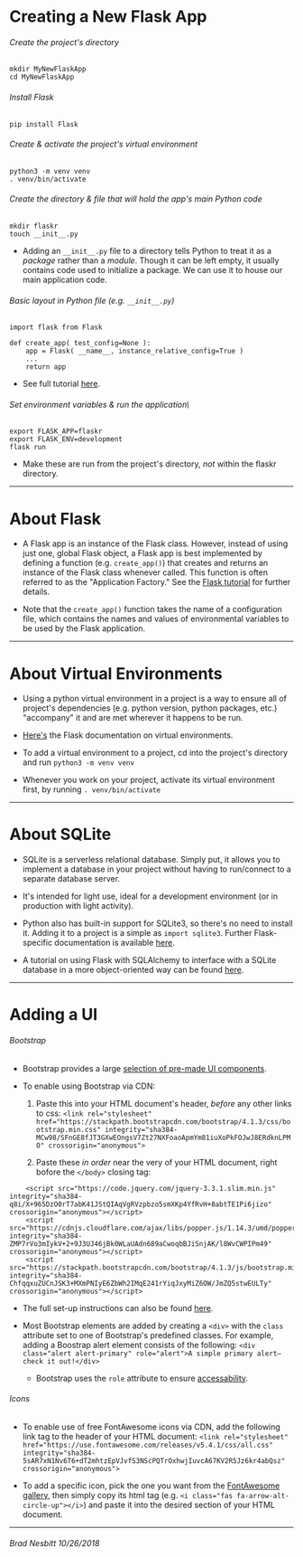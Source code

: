 # Creating a New Flask App

###### Create the project's directory
`mkdir MyNewFlaskApp`  
`cd MyNewFlaskApp`

###### Install Flask
`pip install Flask`

###### Create & activate the project's virtual environment
`python3 -m venv venv`  
`. venv/bin/activate`

###### Create the directory & file that will hold the app's main Python code
`mkdir flaskr`  
`touch __init__.py`  

* Adding an `__init__.py` file to a directory tells Python to treat it as a *package* rather than a *module*. Though it can be left empty, it usually contains code used to initialize a package. We can use it to house our main application code.

###### Basic layout in Python file (e.g. `__init__.py`)

	import flask from Flask
	
	def create_app( test_config=None ): 
		app = Flask( __name__, instance_relative_config=True )
		...
		return app
* See full tutorial [here](http://flask.pocoo.org/docs/1.0/tutorial/factory/).

###### Set environment variables & run the application\

	export FLASK_APP=flaskr
	export FLASK_ENV=development
	flask run

* Make these are run from the project's directory, *not* within the flaskr directory.

---
# About Flask

* A Flask app is an instance of the Flask class. However, instead of using just one, global Flask object, a Flask app is best implemented by defining a function (e.g. `create_app()`) that creates and returns an instance of the Flask class whenever called. This function is often referred to as the "Application Factory." See the [Flask tutorial](http://flask.pocoo.org/docs/1.0/tutorial/factory/) for further details.

* Note that the `create_app()` function takes the name of a configuration file, which contains the names and values of environmental variables to be used by the Flask application.

---
# About Virtual Environments

* Using a python virtual environment in a project is a way to ensure all of project's dependencies (e.g. python version, python packages, etc.) "accompany" it and are met wherever it happens to be run.

* [Here's](http://flask.pocoo.org/docs/1.0/installation/) the Flask documentation on virtual environments.

* To add a virtual environment to a project, cd into the project's directory and run `python3 -m venv venv`

* Whenever you work on your project, activate its virtual environment first, by running `. venv/bin/activate`

---
# About SQLite

* SQLite is a serverless relational database. Simply put, it allows you to implement a database in your project without having to run/connect to a separate database server.

* It's intended for light use, ideal for a development environment (or in production with light activity).

* Python also has built-in support for SQLite3, so there's no need to install it. Adding it to a project is a simple as `import sqlite3`. Further Flask-specific documentation is available [here](http://flask.pocoo.org/docs/1.0/tutorial/database/).

* A tutorial on using Flask with SQLAlchemy to interface with a SQLite database in a more object-oriented way can be found [here](https://www.youtube.com/embed/cYWiDiIUxQc).

---
# Adding a UI

###### Bootstrap

* Bootstrap provides a large [selection of pre-made UI components](https://getbootstrap.com/docs/4.1/components/alerts/). 

* To enable using Bootstrap via CDN: 
	1. Paste this into your HTML document's header, *before* any other links to css: 
`<link rel="stylesheet" href="https://stackpath.bootstrapcdn.com/bootstrap/4.1.3/css/bootstrap.min.css" integrity="sha384-MCw98/SFnGE8fJT3GXwEOngsV7Zt27NXFoaoApmYm81iuXoPkFOJwJ8ERdknLPMO" crossorigin="anonymous">` 

	2. Paste these *in order* near the very of your HTML document, right bofore the `</body>` closing tag: 

```	
	<script src="https://code.jquery.com/jquery-3.3.1.slim.min.js" integrity="sha384-q8i/X+965DzO0rT7abK41JStQIAqVgRVzpbzo5smXKp4YfRvH+8abtTE1Pi6jizo" crossorigin="anonymous"></script>
	<script src="https://cdnjs.cloudflare.com/ajax/libs/popper.js/1.14.3/umd/popper.min.js" integrity="sha384-ZMP7rVo3mIykV+2+9J3UJ46jBk0WLaUAdn689aCwoqbBJiSnjAK/l8WvCWPIPm49" crossorigin="anonymous"></script>
	<script src="https://stackpath.bootstrapcdn.com/bootstrap/4.1.3/js/bootstrap.min.js" integrity="sha384-ChfqqxuZUCnJSK3+MXmPNIyE6ZbWh2IMqE241rYiqJxyMiZ6OW/JmZQ5stwEULTy" crossorigin="anonymous"></script>
```

* The full set-up instructions can also be found [here](https://getbootstrap.com/docs/4.1/getting-started/introduction/).

* Most Bootstrap elements are added by creating a `<div>` with the `class` attribute set to one of Bootstrap's predefined classes. For example, adding a Boostrap alert element consists of the following: 
`<div class="alert alert-primary" role="alert">A simple primary alert—check it out!</div>`
	* Bootstrap uses the `role` attribute to ensure [accessability](https://v4-alpha.getbootstrap.com/getting-started/accessibility/).

###### Icons

* To enable use of free FontAwesome icons via CDN, add the following link tag to the header of your HTML document: 
`<link rel="stylesheet" href="https://use.fontawesome.com/releases/v5.4.1/css/all.css" integrity="sha384-5sAR7xN1Nv6T6+dT2mhtzEpVJvfS3NScPQTrOxhwjIuvcA67KV2R5Jz6kr4abQsz" crossorigin="anonymous">`

* To add a specific icon, pick the one you want from the [FontAwesome gallery](https://fontawesome.com/icons?d=gallery), then simply copy its html tag (e.g. `<i class="fas fa-arrow-alt-circle-up"></i>`) and paste it into the desired section of your HTML document.

----
###### _Brad Nesbitt 10/26/2018_

